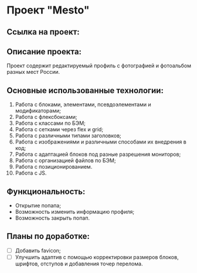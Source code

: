 # Проект "Mesto" 
## Ссылка на проект: 

## Описание проекта:
Проект содержит редактируемый профиль с фотографией и фотоальбом разных мест России.

## Основные использованные технологии:
1. Работа с блоками, элементами, псевдоэлементами и модификаторами;
2. Работа с флексбоксами;
3. Работа с классами по БЭМ;
4. Работа с сетками через flex и grid;
5. Работа с различными типами заголовков;
6. Работа с изображениями и различными способами их внедрения в код;
7. Работа с адаптацией блоков под разные разрешения мониторов;
8. Работа с организацией файлов по БЭМ;
9. Работа с позиционированием.
10. Работа с JS.

## Функциональность:
* Открытие попапа;
* Возможность изменить информацию профиля;
* Возможность закрыть попап.

## Планы по доработке:
- [ ] Добавить favicon;
- [ ] Улучшить адаптив с помощью корректировки размеров блоков, шрифтов, отступов и добавления точер перелома.